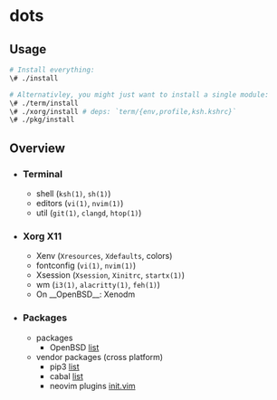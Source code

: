 # dots
## Usage
```sh
# Install everything:
\# ./install

# Alternativley, you might just want to install a single module:
\# ./term/install
\# ./xorg/install # deps: `term/{env,profile,ksh.kshrc}`
\# ./pkg/install
```

## Overview
* ### Terminal
  * shell (`ksh(1)`, `sh(1)`)
  * editors (`vi(1)`, `nvim(1)`)
  * util (`git(1)`, `clangd`, `htop(1)`)
* ### Xorg X11
  * Xenv (`Xresources`, `Xdefaults`, colors)
  * fontconfig (`vi(1)`, `nvim(1)`)
  * Xsession (`Xsession`, `Xinitrc`, `startx(1)`)
  * wm (`i3(1)`, `alacritty(1)`, `feh(1)`)
  * On \_\_OpenBSD\_\_: Xenodm
* ### Packages
  * packages
    * OpenBSD [list](list)
  * vendor packages (cross platform)
    * pip3 [list](list)
    * cabal [list](list)
    * neovim plugins [init.vim](init.vim)


